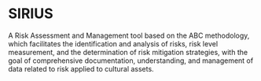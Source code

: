 # SIRIUS
A Risk Assessment and Management tool based on the ABC methodology, which facilitates the identification and analysis of risks, risk level measurement, and the determination of risk mitigation strategies, with the goal of comprehensive documentation, understanding, and management of data related to risk applied to cultural assets.
